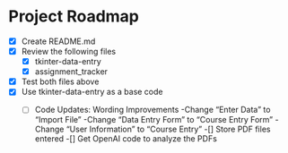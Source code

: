 # Project Roadmap
- [X] Create README.md
- [X] Review the following files
  - [X]   tkinter-data-entry
  - [X]   assignment_tracker
- [X] Test both files above
- [X] Use tkinter-data-entry as a base code
	-[ ] Code Updates: Wording Improvements	
		-Change “Enter Data” to “Import File”
		-Change “Data Entry Form” to “Course Entry Form”
		-Change “User Information” to “Course Entry”
  -[] Store PDF files entered
  -[] Get OpenAI code to analyze the PDFs
  
